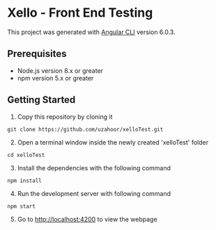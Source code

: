 # Xello - Front End Testing

This project was generated with [Angular CLI](https://github.com/angular/angular-cli) version 6.0.3.

## Prerequisites

- Node.js version 8.x or greater
- npm version 5.x or greater

## Getting Started

1. Copy this repository by cloning it

```console
git clone https://github.com/uzahoor/xelloTest.git
```

2. Open a terminal window inside the newly created 'xelloTest' folder

```console
cd xelloTest
```

3. Install the dependencies with the following command

```console
npm install
```

4. Run the development server with following command

```console
npm start
```

5. Go to [http://localhost:4200](http://localhost:4200) to view the webpage